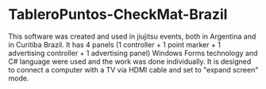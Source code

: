 # TableroPuntos-CheckMat-Brazil
This software was created and used in jiujitsu events, both in Argentina and in Curitiba Brazil. It has 4 panels (1 controller + 1 point marker + 1 advertising controller + 1 advertising panel)
Windows Forms technology and C# language were used and the work was done individually.
It is designed to connect a computer with a TV via HDMI cable and set to "expand screen" mode.
